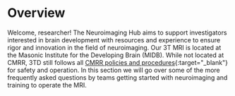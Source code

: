 # Overview
Welcome, researcher! The Neuroimaging Hub aims to support investigators interested in brain development with resources and experience to ensure rigor and innovation in the field of neuroimaging. Our 3T MRI is located at the Masonic Institute for the Developing Brain (MIDB). While not located at CMRR, 3TD still follows all [CMRR policies and procedures](https://www.cmrr.umn.edu/policies/){:target="_blank"} for safety and operation. In this section we will go over some of the more frequently asked questions by teams getting started with neuroimaging and training to operate the MRI.